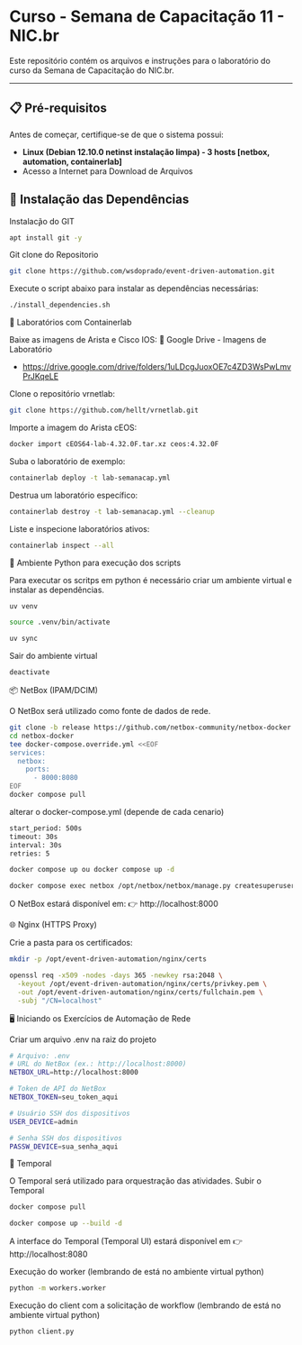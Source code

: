 # Curso - Semana de Capacitação 11 - NIC.br

Este repositório contém os arquivos e instruções para o laboratório do curso da Semana de Capacitação do NIC.br.

---

## 📋 Pré-requisitos

Antes de começar, certifique-se de que o sistema possui:

- **Linux (Debian 12.10.0 netinst instalação limpa) - 3 hosts [netbox, automation, containerlab]**
- Acesso a Internet para Download de Arquivos 
  
## 🚀 Instalação das Dependências

Instalac̨ão do GIT

```bash
apt install git -y
```

Git clone do Repositorio

```bash
git clone https://github.com/wsdoprado/event-driven-automation.git
```

Execute o script abaixo para instalar as dependências necessárias:

```bash
./install_dependencies.sh
```


🧪 Laboratórios com Containerlab

Baixe as imagens de Arista e Cisco IOS:
📂 Google Drive - Imagens de Laboratório
 - https://drive.google.com/drive/folders/1uLDcgJuoxOE7c4ZD3WsPwLmvPrJKqeLE

Clone o repositório vrnetlab:
```bash
git clone https://github.com/hellt/vrnetlab.git
```

Importe a imagem do Arista cEOS:
```bash
docker import cEOS64-lab-4.32.0F.tar.xz ceos:4.32.0F
```

Suba o laboratório de exemplo:
```bash
containerlab deploy -t lab-semanacap.yml
```

Destrua um laboratório específico:
```bash
containerlab destroy -t lab-semanacap.yml --cleanup
```

Liste e inspecione laboratórios ativos:
```bash
containerlab inspect --all
```

🐍 Ambiente Python para execução dos scripts

Para executar os scritps em python é necessário criar um ambiente virtual e instalar as dependências.
```bash
uv venv
```
```bash
source .venv/bin/activate
```
```bash
uv sync
```

Sair do ambiente virtual
```bash
deactivate
```

📦 NetBox (IPAM/DCIM)

O NetBox será utilizado como fonte de dados de rede.

```bash
git clone -b release https://github.com/netbox-community/netbox-docker.git
cd netbox-docker
tee docker-compose.override.yml <<EOF
services:
  netbox:
    ports:
      - 8000:8080
EOF
docker compose pull
```

alterar o docker-compose.yml (depende de cada cenario)

```bash
start_period: 500s
timeout: 30s
interval: 30s
retries: 5
```

```bash
docker compose up ou docker compose up -d
```
```bash
docker compose exec netbox /opt/netbox/netbox/manage.py createsuperuser
```

O NetBox estará disponível em:
👉 http://localhost:8000

🌐 Nginx (HTTPS Proxy)

Crie a pasta para os certificados:
```bash
mkdir -p /opt/event-driven-automation/nginx/certs
```

```bash
openssl req -x509 -nodes -days 365 -newkey rsa:2048 \
  -keyout /opt/event-driven-automation/nginx/certs/privkey.pem \
  -out /opt/event-driven-automation/nginx/certs/fullchain.pem \
  -subj "/CN=localhost"
```

🖥️ Iniciando os Exercícios de Automação de Rede

Criar um arquivo .env na raiz do projeto
```bash
# Arquivo: .env
# URL do NetBox (ex.: http://localhost:8000)
NETBOX_URL=http://localhost:8000

# Token de API do NetBox
NETBOX_TOKEN=seu_token_aqui

# Usuário SSH dos dispositivos
USER_DEVICE=admin

# Senha SSH dos dispositivos
PASSW_DEVICE=sua_senha_aqui
```

🧩 Temporal

O Temporal será utilizado para orquestração das atividades.
Subir o Temporal
```bash
docker compose pull
```
```bash
docker compose up --build -d
```

A interface do Temporal (Temporal UI) estará disponível em 👉 http://localhost:8080

Execução do worker (lembrando de está no ambiente virtual python)

```bash
python -m workers.worker
```

Execução do client com a solicitação de workflow (lembrando de está no ambiente virtual python)

```bash
python client.py
```




  
